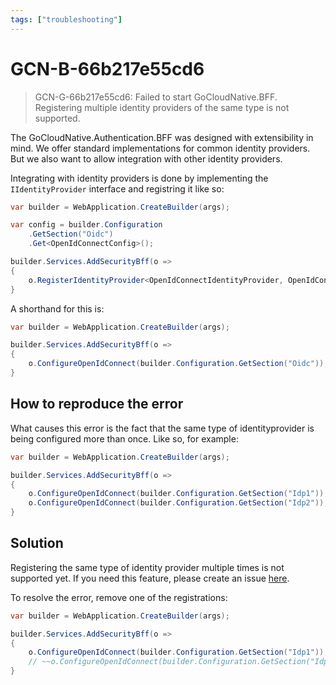 ```yaml
---
tags: ["troubleshooting"]
---
```


# GCN-B-66b217e55cd6

> GCN-G-66b217e55cd6: Failed to start GoCloudNative.BFF. Registering multiple identity providers of the same type is not supported.

The GoCloudNative.Authentication.BFF was designed with extensibility in mind. We offer standard implementations for common identity providers. But we also want to allow integration with other identity providers.

Integrating with identity providers is done by implementing the `IIdentityProvider` interface and registring it like so:

```csharp
var builder = WebApplication.CreateBuilder(args);

var config = builder.Configuration
    .GetSection("Oidc")
    .Get<OpenIdConnectConfig>();

builder.Services.AddSecurityBff(o =>
{
    o.RegisterIdentityProvider<OpenIdConnectIdentityProvider, OpenIdConnectConfig>(config);
}
```

A shorthand for this is:

```csharp
var builder = WebApplication.CreateBuilder(args);

builder.Services.AddSecurityBff(o =>
{
    o.ConfigureOpenIdConnect(builder.Configuration.GetSection("Oidc"));
}
```

## How to reproduce the error

What causes this error is the fact that the same type of identityprovider is being configured more than once. Like so, for example:

```csharp
var builder = WebApplication.CreateBuilder(args);

builder.Services.AddSecurityBff(o =>
{
    o.ConfigureOpenIdConnect(builder.Configuration.GetSection("Idp1"));
    o.ConfigureOpenIdConnect(builder.Configuration.GetSection("Idp2")); // this line raises the error
}
```

## Solution
Registering the same type of identity provider multiple times is not supported yet. If you need this feature, please create an issue [here](https://github.com/thecloudnativewebapp/GoCloudNative.Bff/issues).

To resolve the error, remove one of the registrations:

```csharp
var builder = WebApplication.CreateBuilder(args);

builder.Services.AddSecurityBff(o =>
{
    o.ConfigureOpenIdConnect(builder.Configuration.GetSection("Idp1"));
    // ~~o.ConfigureOpenIdConnect(builder.Configuration.GetSection("Idp2"));~~ remove this line
}
```